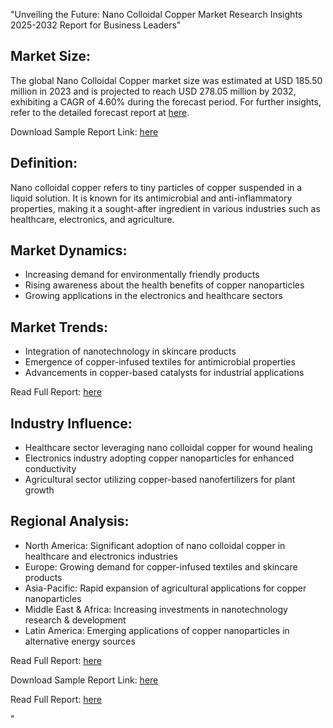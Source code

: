 "Unveiling the Future: Nano Colloidal Copper Market Research Insights 2025-2032 Report for Business Leaders"

<html>
<body>

<h2>Market Size:</h2>
<p>The global Nano Colloidal Copper market size was estimated at USD 185.50 million in 2023 and is projected to reach USD 278.05 million by 2032, exhibiting a CAGR of 4.60% during the forecast period. For further insights, refer to the detailed forecast report at <a href='https://www.statsmarketresearch.com/global-nano-colloidal-copper-forecast-2025-2032-752-8028338'>here</a>.</p>
<p>Download Sample Report Link: <a href='https://www.statsmarketresearch.com/download-free-sample/8028338/global-nano-colloidal-copper-forecast-2025-2032-752'>here</a></p>

<h2>Definition:</h2>
<p>Nano colloidal copper refers to tiny particles of copper suspended in a liquid solution. It is known for its antimicrobial and anti-inflammatory properties, making it a sought-after ingredient in various industries such as healthcare, electronics, and agriculture.</p>

<h2>Market Dynamics:</h2>
<ul>
<li>Increasing demand for environmentally friendly products</li>
<li>Rising awareness about the health benefits of copper nanoparticles</li>
<li>Growing applications in the electronics and healthcare sectors</li>
</ul>

<h2>Market Trends:</h2>
<ul>
<li>Integration of nanotechnology in skincare products</li>
<li>Emergence of copper-infused textiles for antimicrobial properties</li>
<li>Advancements in copper-based catalysts for industrial applications</li>
</ul>
<p>Read Full Report: <a href='https://www.statsmarketresearch.com/global-nano-colloidal-copper-forecast-2025-2032-752-8028338'>here</a></p>

<h2>Industry Influence:</h2>
<ul>
<li>Healthcare sector leveraging nano colloidal copper for wound healing</li>
<li>Electronics industry adopting copper nanoparticles for enhanced conductivity</li>
<li>Agricultural sector utilizing copper-based nanofertilizers for plant growth</li>
</ul>

<h2>Regional Analysis:</h2>
<ul>
<li>North America: Significant adoption of nano colloidal copper in healthcare and electronics industries</li>
<li>Europe: Growing demand for copper-infused textiles and skincare products</li>
<li>Asia-Pacific: Rapid expansion of agricultural applications for copper nanoparticles</li>
<li>Middle East & Africa: Increasing investments in nanotechnology research & development</li>
<li>Latin America: Emerging applications of copper nanoparticles in alternative energy sources</li>
</ul>
<p>Read Full Report: <a href='https://www.statsmarketresearch.com/global-nano-colloidal-copper-forecast-2025-2032-752-8028338'>here</a></p>

<p>Download Sample Report Link: <a href='https://www.statsmarketresearch.com/download-free-sample/8028338/global-nano-colloidal-copper-forecast-2025-2032-752'>here</a></p>

<p>Read Full Report: <a href='https://www.statsmarketresearch.com/global-nano-colloidal-copper-forecast-2025-2032-752-8028338'>here</a></p>

</body>
</html>"
